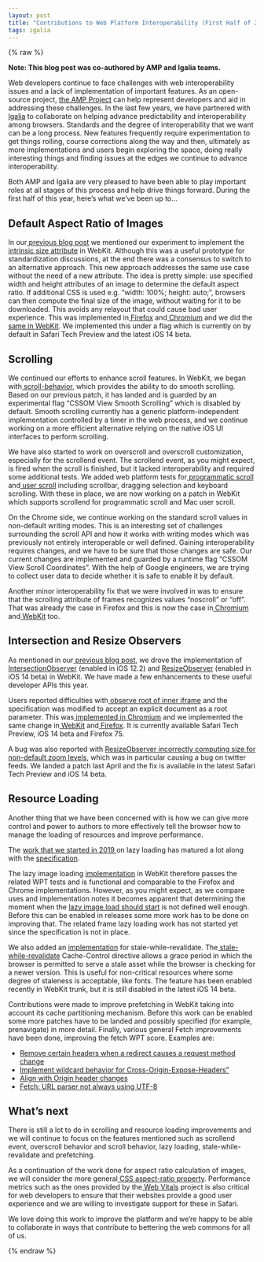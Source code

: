 ```yaml
---
layout: post
title: "Contributions to Web Platform Interoperability (First Half of 2020)"
tags: igalia
---
```


{% raw %}

  <p><strong>Note: This blog post was co-authored by AMP and Igalia teams.</strong></p>

<p>Web developers continue to face challenges with web interoperability issues and a lack of implementation of important features. As an open-source project, <a href="https://www.ampproject.org/">the AMP Project</a>  can help represent developers and aid in addressing these challenges.  In the last few years, we have partnered with <a href="https://www.igalia.com/">Igalia</a> to collaborate on helping advance predictability and interoperability among browsers.  Standards and the degree of interoperability that we want can be a long process.  New features frequently require experimentation to get things rolling, course corrections along the way and then, ultimately as more implementations and users begin exploring the space, doing really interesting things and finding issues at the edges we continue to advance interoperability.</p>

<p>Both AMP and Igalia are very pleased to have been able to play important roles at all stages of this process and help drive things forward.  During the first half of this year, here’s what we’ve been up to…</p>

<h2 id="default-aspect-ratio-of-images">Default Aspect Ratio of Images</h2>

<p>In our<a href="https://blog.amp.dev/2019/12/16/our-2019-contributions-to-web-platform-interoperability/"> previous blog post</a> we mentioned our experiment to implement the<a href="https://github.com/WICG/intrinsicsize-attribute"> intrinsic size attribute</a> in WebKit. Although this was a useful prototype for standardization discussions, at the end there was a consensus to switch to an alternative approach. This new approach addresses the same use case without the need of a new attribute. The idea is pretty simple: use specified width and height attributes of an image to determine the default aspect ratio. If additional CSS is used e.g. “width: 100%; height: auto;”, browsers can then compute the final size of the image, without waiting for it to be downloaded. This avoids any relayout that could cause bad user experience. This was implemented in<a href="https://bugzilla.mozilla.org/show_bug.cgi?id=1547231"> Firefox</a> and<a href="https://bugs.chromium.org/p/chromium/issues/detail?id=979891"> Chromium</a> and we did the<a href="https://bugs.webkit.org/show_bug.cgi?id=201641"> same in WebKit</a>. We implemented this under a flag which is currently on by default in Safari Tech Preview and the latest iOS 14 beta.</p>

<h2 id="scrolling">Scrolling</h2>

<p>We continued our efforts to enhance scroll features. In WebKit, we began with<a href="https://bugs.webkit.org/show_bug.cgi?id=188043"> scroll-behavior</a>, which provides the ability to do smooth scrolling. Based on our previous patch, it has landed and is guarded by an experimental flag “CSSOM View Smooth Scrolling” which is disabled by default. Smooth scrolling currently has a generic platform-independent implementation controlled by a timer in the web process, and we continue working on a more efficient alternative relying on the native iOS UI interfaces to perform scrolling.</p>

<p>We have also started to work on overscroll and overscroll customization, especially for the scrollend event. The scrollend event, as you might expect, is fired when the scroll is finished, but it lacked interoperability and required some additional tests. We added web platform tests for<a href="https://github.com/web-platform-tests/wpt/pull/22768"> programmatic scroll</a> and<a href="https://github.com/web-platform-tests/wpt/pull/23753"> user scroll</a> including scrollbar, dragging selection and keyboard scrolling. With these in place, we are now working on a patch in WebKit which supports scrollend for programmatic scroll and Mac user scroll.</p>

<p>On the Chrome side, we continue working on the standard scroll values in non-default writing modes. This is an interesting set of challenges surrounding the scroll API and how it works with writing modes which was previously not entirely interoperable or well defined.  Gaining interoperability requires changes, and we have to be sure that those changes are safe.  Our current changes are implemented and guarded by a runtime flag “CSSOM View Scroll Coordinates”. With the help of Google engineers, we are trying to collect user data to decide whether it is safe to enable it by default.</p>

<p>Another minor interoperability fix that we were involved in was to ensure that the scrolling attribute of frames recognizes values “noscroll” or “off”. That was already the case in Firefox and this is now the case in<a href="https://chromium-review.googlesource.com/c/chromium/src/+/2083595"> Chromium</a> and<a href="https://bugs.webkit.org/show_bug.cgi?id=208570"> WebKit</a> too.</p>

<h2 id="intersection-and-resize-observers">Intersection and Resize Observers</h2>

<p>As mentioned in our<a href="https://blog.amp.dev/2019/12/16/our-2019-contributions-to-web-platform-interoperability/"> previous blog post</a>, we drove the implementation of<a href="https://webkit.org/blog/8582/intersectionobserver-in-webkit/"> IntersectionObserver</a> (enabled in iOS 12.2) and <a href="https://developer.mozilla.org/en-US/docs/Web/API/ResizeObserver">ResizeObserver</a> (enabled in iOS 14 beta) in WebKit. We have made a few enhancements to these useful developer APIs this year.</p>

<p>Users reported difficulties with<a href="https://github.com/w3c/IntersectionObserver/issues/372"> observe root of inner iframe</a> and the specification was modified to accept an explicit document as a root parameter. This was<a href="https://bugs.chromium.org/p/chromium/issues/detail?id=1015183"> implemented in Chromium</a> and we implemented the same change in<a href="https://bugs.webkit.org/show_bug.cgi?id=208047"> WebKit</a> and<a href="https://bugzilla.mozilla.org/show_bug.cgi?id=1617154"> Firefox</a>. It is currently available Safari Tech Preview, iOS 14 beta and Firefox 75.</p>

<p>A bug was also reported with <a href="https://bugs.webkit.org/show_bug.cgi?id=209947">ResizeObserver incorrectly computing size for non-default zoom levels</a>, which was in particular causing a bug on twitter feeds. We landed a patch last April and the fix is available in the latest Safari Tech Preview and iOS 14 beta.</p>

<h2 id="resource-loading">Resource Loading</h2>

<p>Another thing that we have been concerned with is how we can give more control and power to authors to more effectively tell the browser how to manage the loading of resources and improve performance.</p>

<p>The <a href="https://blog.amp.dev/2019/12/16/our-2019-contributions-to-web-platform-interoperability/">work that we started in 2019 </a>on lazy loading has matured a lot along with the <a href="https://github.com/whatwg/html/pull/3752#issuecomment-585202516">specification</a>.</p>

<p>The lazy image loading <a href="https://bugs.webkit.org/show_bug.cgi?id=196698">implementation</a> in WebKit therefore passes the related WPT tests and is functional and comparable to the Firefox and Chrome implementations. However, as you might expect, as we compare uses and implementation notes it becomes apparent that determining the moment when the <a href="https://bugs.webkit.org/show_bug.cgi?id=203557">lazy image load should start</a> is not defined well enough.  Before this can be enabled in releases some more work has to be done on improving that. The related frame lazy loading work has not started yet since the specification is not in place.</p>

<p>We also added an <a href="https://bugs.webkit.org/show_bug.cgi?id=201461">implementation</a> for stale-while-revalidate. The<a href="https://web.dev/stale-while-revalidate/"> stale-while-revalidate</a> Cache-Control directive allows a grace period in which the browser is permitted to serve a stale asset while the browser is checking for a newer version. This is useful for non-critical resources where some degree of staleness is acceptable, like fonts. The feature has been enabled recently in WebKit trunk, but it is still disabled in the latest iOS 14 beta.</p>

<p>Contributions were made to improve prefetching in WebKit taking into account its cache partitioning mechanism. Before this work can be enabled some more patches have to be landed and possibly specified (for example, prenavigate) in more detail. Finally, various general Fetch improvements have been done, improving the fetch WPT score. Examples are:</p>

<ul>
  <li><a href="https://trac.webkit.org/changeset/261821">Remove certain headers when a redirect causes a request method change</a></li>
  <li><a href="https://trac.webkit.org/changeset/258330">Implement wildcard behavior for Cross-Origin-Expose-Headers” </a></li>
  <li><a href="https://trac.webkit.org/changeset/258194">Align with Origin header changes</a></li>
  <li><a href="https://trac.webkit.org/changeset/254672">Fetch: URL parser not always using UTF-8</a></li>
</ul>

<h2 id="whats-next">What’s next</h2>

<p>There is still a lot to do in scrolling and resource loading improvements and we will continue to focus on the features mentioned such as scrollend event, overscroll behavior and scroll behavior, lazy loading, stale-while-revalidate and prefetching.</p>

<p>As a continuation of the work done for aspect ratio calculation of images, we will consider the more general<a href="https://drafts.csswg.org/css-sizing-4/#aspect-ratio"> CSS aspect-ratio property</a>. Performance metrics such as the ones provided by the<a href="https://web.dev/vitals/"> Web Vitals</a> project is also critical for web developers to ensure that their websites provide a good user experience and we are willing to investigate support for these in Safari.</p>

<p>We love doing this work to improve the platform and we’re happy to be able to collaborate in ways that contribute to bettering the web commons for all of us.</p>

{% endraw %}
